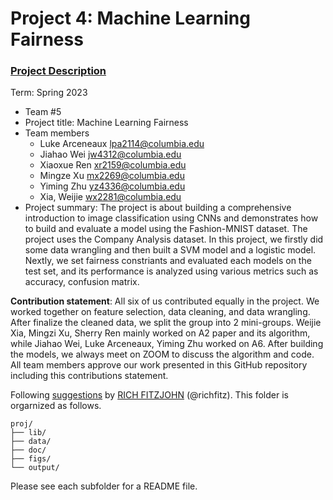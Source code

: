 # Project 4: Machine Learning Fairness

### [Project Description](doc/project4_desc.md)

Term: Spring 2023

+ Team #5
+ Project title: Machine Learning Fairness
+ Team members
	+ Luke Arceneaux	lpa2114@columbia.edu
	+ Jiahao Wei	jw4312@columbia.edu
	+ Xiaoxue Ren	xr2159@columbia.edu
	+ Mingze Xu	mx2269@columbia.edu
	+ Yiming Zhu	yz4336@columbia.edu
	+ Xia, Weijie   wx2281@columbia.edu
+ Project summary: The project is about building a comprehensive introduction to image classification using CNNs and demonstrates how to build and evaluate a model using the Fashion-MNIST dataset. The project uses the Company Analysis dataset. In this project, we firstly did some data wrangling and then built a SVM model and a logistic model. Nextly, we set fairness constriants and evaluated each models on the test set, and its performance is analyzed using various metrics such as accuracy, confusion matrix.
	

**Contribution statement**: 
All six of us contributed equally in the project. We worked together on feature selection, data cleaning, and data wrangling. After finalize the cleaned data, we split the group into 2 mini-groups. Weijie Xia, Mingzi Xu, Sherry Ren mainly worked on A2 paper and its algorithm, while Jiahao Wei, Luke Arceneaux, Yiming Zhu worked on A6. After building the models, we always meet on ZOOM to discuss the algorithm and code. All team members approve our work presented in this GitHub repository including this contributions statement. 


Following [suggestions](http://nicercode.github.io/blog/2013-04-05-projects/) by [RICH FITZJOHN](http://nicercode.github.io/about/#Team) (@richfitz). This folder is orgarnized as follows.

```
proj/
├── lib/
├── data/
├── doc/
├── figs/
└── output/
```

Please see each subfolder for a README file.
